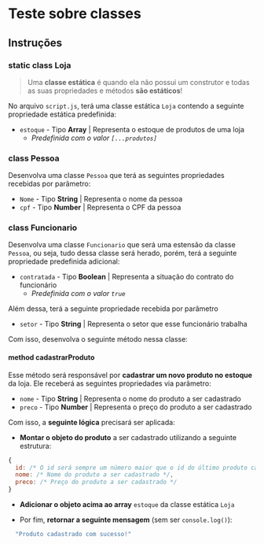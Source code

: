 # Teste sobre classes

## Instruções

### static class Loja 

> Uma **classe estática** é quando ela não possui um construtor e todas as suas propriedades e métodos **são estáticos**!

No arquivo `script.js`, terá uma classe estática `Loja` contendo a seguinte propriedade estática predefinida:

- `estoque` - Tipo **Array** | Representa o estoque de produtos de uma loja
  - *Predefinida com o valor `[...produtos]`*

### class Pessoa 

Desenvolva uma classe `Pessoa` que terá as seguintes propriedades recebidas por parâmetro:

- `Nome` - Tipo **String** | Representa o nome da pessoa
- `cpf` - Tipo **Number** | Representa o CPF da pessoa

### class Funcionario 

Desenvolva uma classe `Funcionario` que será uma estensão da classe `Pessoa`, ou seja, tudo dessa classe será herado, porém, terá a seguinte propriedade predefinida adicional:

- `contratada` - Tipo **Boolean** | Representa a situação do contrato do funcionário
  - *Predefinida com o valor `true`*

Além dessa, terá a seguinte propriedade recebida por parâmetro

- `setor` - Tipo **String** | Representa o setor que esse funcionário trabalha

Com isso, desenvolva o seguinte método nessa classe:

#### method cadastrarProduto

Esse método será responsável por **cadastrar um novo produto no estoque** da loja. Ele receberá as seguintes propriedades via parâmetro:

- `nome` - Tipo **String** | Representa o nome do produto a ser cadastrado
- `preco` - Tipo **Number** | Representa o preço do produto a ser cadastrado

Com isso, a **seguinte lógica** precisará ser aplicada:

- **Montar o objeto do produto** a ser cadastrado utilizando a seguinte estrutura:

```javascript
{
  id: /* O id será sempre um número maior que o id do último produto cadastrado */,
  nome: /* Nome do produto a ser cadastrado */,
  preco: /* Preço do produto a ser cadastrado */
}
```

- **Adicionar o objeto acima ao array** `estoque` da classe estática `Loja`

- Por fim, **retornar a seguinte mensagem** (sem ser `console.log()`):

```javascript
  "Produto cadastrado com sucesso!"
```
